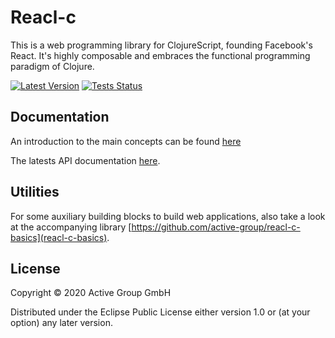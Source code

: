 # Reacl-c

This is a web programming library for ClojureScript, founding
Facebook's React. It's highly composable and embraces the functional
programming paradigm of Clojure.

[![Latest Version](https://img.shields.io/clojars/v/de.active-group/reacl-c.svg)](https://clojars.org/de.active-group/reacl-c)
[![Tests Status](https://github.com/active-group/reacl-c/workflows/Tests/badge.svg)](https://github.com/active-group/reacl-c/actions)

## Documentation

An introduction to the main concepts can be found [here](doc/intro.md)

The latests API documentation [here](https://cljdoc.xyz/d/de.active-group/reacl-c/CURRENT).

## Utilities

For some auxiliary building blocks to build web applications, also
take a look at the accompanying library
[https://github.com/active-group/reacl-c-basics](reacl-c-basics).

## License

Copyright © 2020 Active Group GmbH

Distributed under the Eclipse Public License either version 1.0 or (at
your option) any later version.
